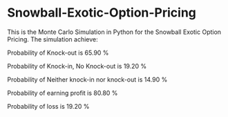 # Snowball-Exotic-Option-Pricing
This is the Monte Carlo Simulation in Python for the Snowball Exotic Option Pricing.
The simulation achieve:

Probability of Knock-out is 65.90 %

Probability of Knock-in, No Knock-out is 19.20 %

Probability of Neither knock-in nor knock-out is 14.90 %

Probability of earning profit is 80.80 %

Probability of loss is 19.20 %
